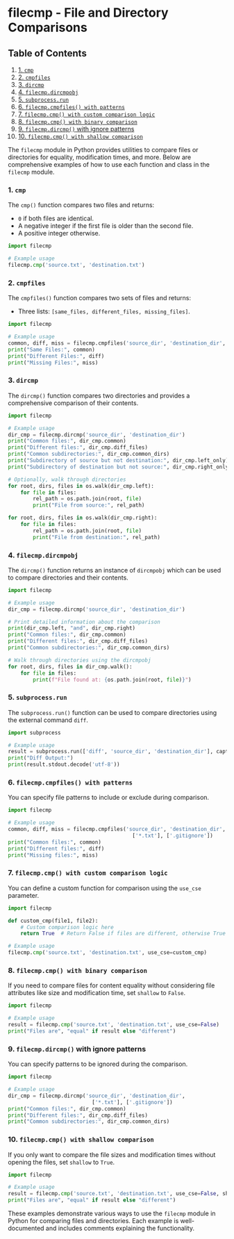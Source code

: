 # filecmp - File and Directory Comparisons
## Table of Contents

1. [1. `cmp`](#1-cmp)
2. [2. `cmpfiles`](#2-cmpfiles)
3. [3. `dircmp`](#3-dircmp)
4. [4. `filecmp.dircmpobj`](#4-filecmpdircmpobj)
5. [5. `subprocess.run`](#5-subprocessrun)
6. [6. `filecmp.cmpfiles() with patterns`](#6-filecmpcmpfiles-with-patterns)
7. [7. `filecmp.cmp() with custom comparison logic`](#7-filecmpcmp-with-custom-comparison-logic)
8. [8. `filecmp.cmp() with binary comparison`](#8-filecmpcmp-with-binary-comparison)
9. [9. `filecmp.dircmp()` with ignore patterns](#9-filecmpdircmp-with-ignore-patterns)
10. [10. `filecmp.cmp() with shallow comparison`](#10-filecmpcmp-with-shallow-comparison)



The `filecmp` module in Python provides utilities to compare files or directories for equality, modification times, and more. Below are comprehensive examples of how to use each function and class in the `filecmp` module.

### 1. `cmp`
The `cmp()` function compares two files and returns:
- `0` if both files are identical.
- A negative integer if the first file is older than the second file.
- A positive integer otherwise.

```python
import filecmp

# Example usage
filecmp.cmp('source.txt', 'destination.txt')
```

### 2. `cmpfiles`
The `cmpfiles()` function compares two sets of files and returns:
- Three lists: `[same_files, different_files, missing_files]`.

```python
import filecmp

# Example usage
common, diff, miss = filecmp.cmpfiles('source_dir', 'destination_dir', ['file1.txt', 'file2.txt'])
print("Same Files:", common)
print("Different Files:", diff)
print("Missing Files:", miss)
```

### 3. `dircmp`
The `dircmp()` function compares two directories and provides a comprehensive comparison of their contents.

```python
import filecmp

# Example usage
dir_cmp = filecmp.dircmp('source_dir', 'destination_dir')
print("Common files:", dir_cmp.common)
print("Different files:", dir_cmp.diff_files)
print("Common subdirectories:", dir_cmp.common_dirs)
print("Subdirectory of source but not destination:", dir_cmp.left_only)
print("Subdirectory of destination but not source:", dir_cmp.right_only)

# Optionally, walk through directories
for root, dirs, files in os.walk(dir_cmp.left):
    for file in files:
        rel_path = os.path.join(root, file)
        print("File from source:", rel_path)

for root, dirs, files in os.walk(dir_cmp.right):
    for file in files:
        rel_path = os.path.join(root, file)
        print("File from destination:", rel_path)
```

### 4. `filecmp.dircmpobj`
The `dircmp()` function returns an instance of `dircmpobj` which can be used to compare directories and their contents.

```python
import filecmp

# Example usage
dir_cmp = filecmp.dircmp('source_dir', 'destination_dir')

# Print detailed information about the comparison
print(dir_cmp.left, "and", dir_cmp.right)
print("Common files:", dir_cmp.common)
print("Different files:", dir_cmp.diff_files)
print("Common subdirectories:", dir_cmp.common_dirs)

# Walk through directories using the dircmpobj
for root, dirs, files in dir_cmp.walk():
    for file in files:
        print(f"File found at: {os.path.join(root, file)}")
```

### 5. `subprocess.run`
The `subprocess.run()` function can be used to compare directories using the external command `diff`.

```python
import subprocess

# Example usage
result = subprocess.run(['diff', 'source_dir', 'destination_dir'], capture_output=True)
print("Diff Output:")
print(result.stdout.decode('utf-8'))
```

### 6. `filecmp.cmpfiles() with patterns`
You can specify file patterns to include or exclude during comparison.

```python
import filecmp

# Example usage
common, diff, miss = filecmp.cmpfiles('source_dir', 'destination_dir',
                                        ['*.txt'], ['.gitignore'])
print("Common files:", common)
print("Different files:", diff)
print("Missing files:", miss)
```

### 7. `filecmp.cmp() with custom comparison logic`
You can define a custom function for comparison using the `use_cse` parameter.

```python
import filecmp

def custom_cmp(file1, file2):
    # Custom comparison logic here
    return True  # Return False if files are different, otherwise True

# Example usage
filecmp.cmp('source.txt', 'destination.txt', use_cse=custom_cmp)
```

### 8. `filecmp.cmp() with binary comparison`
If you need to compare files for content equality without considering file attributes like size and modification time, set `shallow` to `False`.

```python
import filecmp

# Example usage
result = filecmp.cmp('source.txt', 'destination.txt', use_cse=False)
print("Files are", "equal" if result else "different")
```

### 9. `filecmp.dircmp()` with ignore patterns
You can specify patterns to be ignored during the comparison.

```python
import filecmp

# Example usage
dir_cmp = filecmp.dircmp('source_dir', 'destination_dir',
                           ['*.txt'], ['.gitignore'])
print("Common files:", dir_cmp.common)
print("Different files:", dir_cmp.diff_files)
print("Common subdirectories:", dir_cmp.common_dirs)
```

### 10. `filecmp.cmp() with shallow comparison`
If you only want to compare the file sizes and modification times without opening the files, set `shallow` to `True`.

```python
import filecmp

# Example usage
result = filecmp.cmp('source.txt', 'destination.txt', use_cse=False, shallow=True)
print("Files are", "equal" if result else "different")
```

These examples demonstrate various ways to use the `filecmp` module in Python for comparing files and directories. Each example is well-documented and includes comments explaining the functionality.
